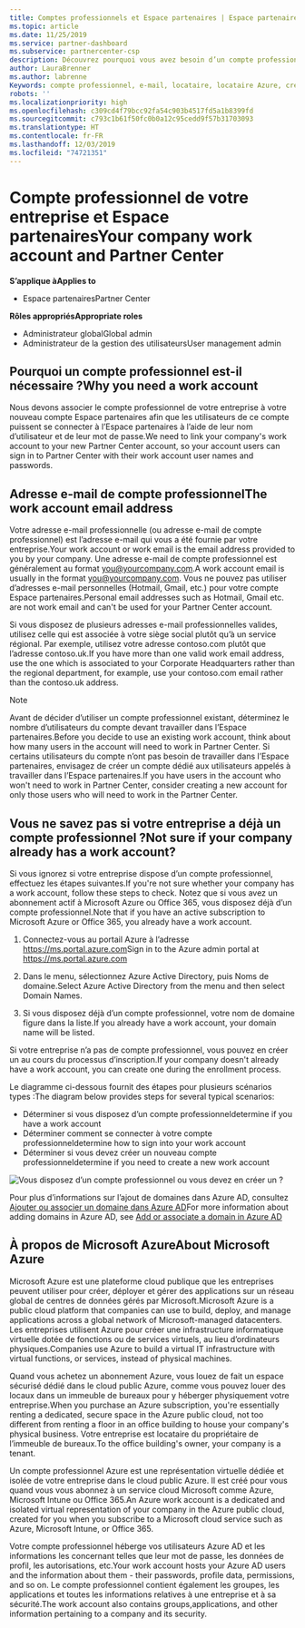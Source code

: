 ```yaml
---
title: Comptes professionnels et Espace partenaires | Espace partenaires
ms.topic: article
ms.date: 11/25/2019
ms.service: partner-dashboard
ms.subservice: partnercenter-csp
description: Découvrez pourquoi vous avez besoin d’un compte professionnel pour créer un compte Espace partenaires et si vous disposez déjà d’un compte professionnel.
author: LauraBrenner
ms.author: labrenne
Keywords: compte professionnel, e-mail, locataire, locataire Azure, créer un compte, nom de domaine
robots: ''
ms.localizationpriority: high
ms.openlocfilehash: c309cd4f79bcc92fa54c903b4517fd5a1b8399fd
ms.sourcegitcommit: c793c1b61f50fc0b0a12c95cedd9f57b31703093
ms.translationtype: HT
ms.contentlocale: fr-FR
ms.lasthandoff: 12/03/2019
ms.locfileid: "74721351"
---
```

# <a name="your-company-work-account-and-partner-center"></a><span data-ttu-id="d1a61-104">Compte professionnel de votre entreprise et Espace partenaires</span><span class="sxs-lookup"><span data-stu-id="d1a61-104">Your company work account and Partner Center</span></span>  

<span data-ttu-id="d1a61-105">**S’applique à**</span><span class="sxs-lookup"><span data-stu-id="d1a61-105">**Applies to**</span></span>

-  <span data-ttu-id="d1a61-106">Espace partenaires</span><span class="sxs-lookup"><span data-stu-id="d1a61-106">Partner Center</span></span>

<span data-ttu-id="d1a61-107">**Rôles appropriés**</span><span class="sxs-lookup"><span data-stu-id="d1a61-107">**Appropriate roles**</span></span>

- <span data-ttu-id="d1a61-108">Administrateur global</span><span class="sxs-lookup"><span data-stu-id="d1a61-108">Global admin</span></span>
- <span data-ttu-id="d1a61-109">Administrateur de la gestion des utilisateurs</span><span class="sxs-lookup"><span data-stu-id="d1a61-109">User management admin</span></span>

## <a name="why-you-need-a-work-account"></a><span data-ttu-id="d1a61-110">Pourquoi un compte professionnel est-il nécessaire ?</span><span class="sxs-lookup"><span data-stu-id="d1a61-110">Why you need a work account</span></span>

<span data-ttu-id="d1a61-111">Nous devons associer le compte professionnel de votre entreprise à votre nouveau compte Espace partenaires afin que les utilisateurs de ce compte puissent se connecter à l’Espace partenaires à l’aide de leur nom d’utilisateur et de leur mot de passe.</span><span class="sxs-lookup"><span data-stu-id="d1a61-111">We need to link your company's work account to your new Partner Center account, so your account users can sign in to Partner Center with their work account user names and passwords.</span></span>

## <a name="the-work-account-email-address"></a><span data-ttu-id="d1a61-112">Adresse e-mail de compte professionnel</span><span class="sxs-lookup"><span data-stu-id="d1a61-112">The work account email address</span></span>

<span data-ttu-id="d1a61-113">Votre adresse e-mail professionnelle (ou adresse e-mail de compte professionnel) est l’adresse e-mail qui vous a été fournie par votre entreprise.</span><span class="sxs-lookup"><span data-stu-id="d1a61-113">Your work account or work email is the email address provided to you by your company.</span></span> <span data-ttu-id="d1a61-114">Une adresse e-mail de compte professionnel est généralement au format you@yourcompany.com.</span><span class="sxs-lookup"><span data-stu-id="d1a61-114">A work account email is usually in the format you@yourcompany.com.</span></span> <span data-ttu-id="d1a61-115">Vous ne pouvez pas utiliser d’adresses e-mail personnelles (Hotmail, Gmail, etc.) pour votre compte Espace partenaires.</span><span class="sxs-lookup"><span data-stu-id="d1a61-115">Personal email addresses such as Hotmail, Gmail etc. are not work email and can't be used for your Partner Center account.</span></span> 

<span data-ttu-id="d1a61-116">Si vous disposez de plusieurs adresses e-mail professionnelles valides, utilisez celle qui est associée à votre siège social plutôt qu’à un service régional. Par exemple, utilisez votre adresse contoso.com plutôt que l’adresse contoso.uk.</span><span class="sxs-lookup"><span data-stu-id="d1a61-116">If you have more than one valid work email address, use the one which is associated to your Corporate Headquarters rather than the regional department, for example, use your contoso.com email rather than the contoso.uk address.</span></span>

> [!NOTE]  
> <span data-ttu-id="d1a61-117">Avant de décider d’utiliser un compte professionnel existant, déterminez le nombre d’utilisateurs du compte devant travailler dans l’Espace partenaires.</span><span class="sxs-lookup"><span data-stu-id="d1a61-117">Before you decide to use an existing work account, think about how many users in the account will need to work in Partner Center.</span></span> <span data-ttu-id="d1a61-118">Si certains utilisateurs du compte n’ont pas besoin de travailler dans l’Espace partenaires, envisagez de créer un compte dédié aux utilisateurs appelés à travailler dans l’Espace partenaires.</span><span class="sxs-lookup"><span data-stu-id="d1a61-118">If you have users in the account who won't need to work in Partner Center, consider creating a new account for only those users who will need to work in the Partner Center.</span></span>


## <a name="not-sure-if-your-company-already-has-a-work-account"></a><span data-ttu-id="d1a61-119">Vous ne savez pas si votre entreprise a déjà un compte professionnel ?</span><span class="sxs-lookup"><span data-stu-id="d1a61-119">Not sure if your company already has a work account?</span></span>

<span data-ttu-id="d1a61-120">Si vous ignorez si votre entreprise dispose d’un compte professionnel, effectuez les étapes suivantes.</span><span class="sxs-lookup"><span data-stu-id="d1a61-120">If you're not sure whether your company has a work account, follow these steps to check.</span></span> <span data-ttu-id="d1a61-121">Notez que si vous avez un abonnement actif à Microsoft Azure ou Office 365, vous disposez déjà d’un compte professionnel.</span><span class="sxs-lookup"><span data-stu-id="d1a61-121">Note that if you have an active subscription to Microsoft Azure or Office 365, you already have a work account.</span></span>

1. <span data-ttu-id="d1a61-122">Connectez-vous au portail Azure à l’adresse https://ms.portal.azure.com</span><span class="sxs-lookup"><span data-stu-id="d1a61-122">Sign in to the Azure admin portal at https://ms.portal.azure.com</span></span>

2. <span data-ttu-id="d1a61-123">Dans le menu, sélectionnez Azure Active Directory, puis Noms de domaine.</span><span class="sxs-lookup"><span data-stu-id="d1a61-123">Select Azure Active Directory from the menu and then select Domain Names.</span></span>

3. <span data-ttu-id="d1a61-124">Si vous disposez déjà d’un compte professionnel, votre nom de domaine figure dans la liste.</span><span class="sxs-lookup"><span data-stu-id="d1a61-124">If you already have a work account, your domain name will be listed.</span></span>

<span data-ttu-id="d1a61-125">Si votre entreprise n’a pas de compte professionnel, vous pouvez en créer un au cours du processus d’inscription.</span><span class="sxs-lookup"><span data-stu-id="d1a61-125">If your company doesn't already have a work account, you can create one during the enrollment process.</span></span>

<span data-ttu-id="d1a61-126">Le diagramme ci-dessous fournit des étapes pour plusieurs scénarios types :</span><span class="sxs-lookup"><span data-stu-id="d1a61-126">The diagram below provides steps for several typical scenarios:</span></span>

- <span data-ttu-id="d1a61-127">Déterminer si vous disposez d’un compte professionnel</span><span class="sxs-lookup"><span data-stu-id="d1a61-127">determine if you have a work account</span></span> 
- <span data-ttu-id="d1a61-128">Déterminer comment se connecter à votre compte professionnel</span><span class="sxs-lookup"><span data-stu-id="d1a61-128">determine how to sign into your work account</span></span> 
- <span data-ttu-id="d1a61-129">Déterminer si vous devez créer un nouveau compte professionnel</span><span class="sxs-lookup"><span data-stu-id="d1a61-129">determine if you need to create a new work account</span></span>


![Vous disposez d’un compte professionnel ou vous devez en créer un ?](images/onboardingAADFlow.png)

<span data-ttu-id="d1a61-131">Pour plus d’informations sur l’ajout de domaines dans Azure AD, consultez [Ajouter ou associer un domaine dans Azure AD](https://docs.microsoft.com/azure/active-directory/active-directory-add-domain)</span><span class="sxs-lookup"><span data-stu-id="d1a61-131">For more information about adding domains in Azure AD, see [Add or associate a domain in Azure AD](https://docs.microsoft.com/azure/active-directory/active-directory-add-domain)</span></span>

## <a name="about-microsoft-azure"></a><span data-ttu-id="d1a61-132">À propos de Microsoft Azure</span><span class="sxs-lookup"><span data-stu-id="d1a61-132">About Microsoft Azure</span></span>

<span data-ttu-id="d1a61-133">Microsoft Azure est une plateforme cloud publique que les entreprises peuvent utiliser pour créer, déployer et gérer des applications sur un réseau global de centres de données gérés par Microsoft.</span><span class="sxs-lookup"><span data-stu-id="d1a61-133">Microsoft Azure is a public cloud platform that companies can use to build, deploy, and manage applications across a global network of Microsoft-managed datacenters.</span></span> <span data-ttu-id="d1a61-134">Les entreprises utilisent Azure pour créer une infrastructure informatique virtuelle dotée de fonctions ou de services virtuels, au lieu d’ordinateurs physiques.</span><span class="sxs-lookup"><span data-stu-id="d1a61-134">Companies use Azure to build a virtual IT infrastructure with virtual functions, or services, instead of physical machines.</span></span> 

<span data-ttu-id="d1a61-135">Quand vous achetez un abonnement Azure, vous louez de fait un espace sécurisé dédié dans le cloud public Azure, comme vous pouvez louer des locaux dans un immeuble de bureaux pour y héberger physiquement votre entreprise.</span><span class="sxs-lookup"><span data-stu-id="d1a61-135">When you purchase an Azure subscription, you're essentially renting a dedicated, secure space in the Azure public cloud, not too different from renting a floor in an office building to house your company's physical business.</span></span> <span data-ttu-id="d1a61-136">Votre entreprise est locataire du propriétaire de l’immeuble de bureaux.</span><span class="sxs-lookup"><span data-stu-id="d1a61-136">To the office building's owner, your company is a tenant.</span></span> 

<span data-ttu-id="d1a61-137">Un compte professionnel Azure est une représentation virtuelle dédiée et isolée de votre entreprise dans le cloud public Azure. Il est créé pour vous quand vous vous abonnez à un service cloud Microsoft comme Azure, Microsoft Intune ou Office 365.</span><span class="sxs-lookup"><span data-stu-id="d1a61-137">An Azure work account is a dedicated and isolated virtual representation of your company in the Azure public cloud, created for you when you subscribe to a Microsoft cloud service such as Azure, Microsoft Intune, or Office 365.</span></span> 

<span data-ttu-id="d1a61-138">Votre compte professionnel héberge vos utilisateurs Azure AD et les informations les concernant telles que leur mot de passe, les données de profil, les autorisations, etc.</span><span class="sxs-lookup"><span data-stu-id="d1a61-138">Your work account hosts your Azure AD users and the information about them - their passwords, profile data, permissions, and so on.</span></span> <span data-ttu-id="d1a61-139">Le compte professionnel contient également les groupes, les applications et toutes les informations relatives à une entreprise et à sa sécurité.</span><span class="sxs-lookup"><span data-stu-id="d1a61-139">The work account also contains groups,applications, and other information pertaining to a company and its security.</span></span> 
